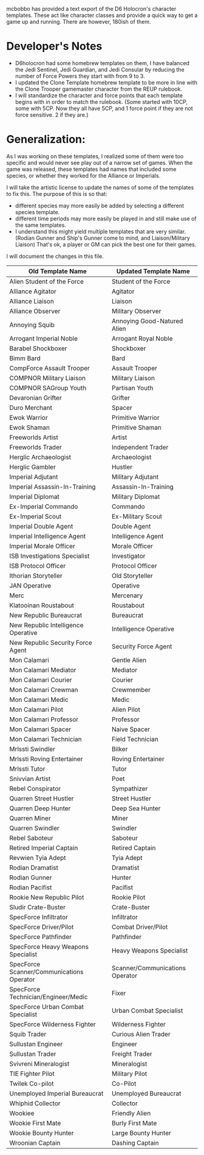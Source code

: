 mcbobbo has provided a text export of the D6 Holocron's character templates. These act like character classes and provide a quick way to get a game up and running. There are however, 180ish of them. 

# **Developer's Notes**
- D6holocron had some homebrew templates on them, I have balanced the Jedi Sentinel, Jedi Guardian, and Jedi Consular by reducing the number of Force Powers they start with from 9 to 3.
- I updated the Clone Template homebrew template to be more in line with the Clone Trooper gamemaster character from the REUP rulebook.
- I will standardize the character and force points that each template begins with in order to match the rulebook. (Some started with 10CP, some with 5CP. Now they all have 5CP, and 1 force point if they are not force sensitive. 2 if they are.)

# **Generalization:** 
As I was working on these templates, I realized some of them were too specific and would never see play out of a narrow set of games.  When the game was released, these templates had names that included some species, or whether they worked for the Alliance or Imperials.

I will take the artistic license to update the names of some of the templates to fix this. The purpose of this is so that:
- different species may more easily be added by selecting a different species template.
- different time periods may more easily be played in and still make use of the same templates.
- I understand this might yield multiple templates that are very similar. (Rodian Gunner and Ship's Gunner come to mind, and Liaison/Military Liaison) That's ok, a player or GM can pick the best one for their games. 

I will document the changes in this file.

| Old Template Name | Updated Template Name | 
| --------------- | --------------- | 
| Alien Student of the Force | Student of the Force | 
| Alliance Agitator | Agitator | 
| Alliance Liaison | Liaison | 
| Alliance Observer | Military Observer |
| Annoying Squib | Annoying Good-Natured Alien |
| Arrogant Imperial Noble | Arrogant Royal Noble |
| Barabel Shockboxer | Shockboxer |
| Bimm Bard | Bard |
| CompForce Assault Trooper | Assault Trooper |
| COMPNOR Military Liaison | Military Liaison |
| COMPNOR SAGroup Youth | Partisan Youth | 
| Devaronian Grifter | Grifter |
| Duro Merchant | Spacer | 
| Ewok Warrior | Primitive Warrior |
| Ewok Shaman | Primitive Shaman |
| Freeworlds Artist | Artist |
| Freeworlds Trader | Independent Trader |
| Herglic Archaeologist | Archaeologist | 
| Herglic Gambler | Hustler |
| Imperial Adjutant | Military Adjutant |
| Imperial Assassin-In-Training | Assassin-In-Training |
| Imperial Diplomat | Military Diplomat |
| Ex-Imperial Commando | Commando |
| Ex-Imperial Scout | Ex-Military Scout |
| Imperial Double Agent | Double Agent |
| Imperial Intelligence Agent | Intelligence Agent |
| Imperial Morale Officer | Morale Officer |
| ISB Investigations Specialist | Investigator |
| ISB Protocol Officer | Protocol Officer |
| Ithorian Storyteller | Old Storyteller |
| JAN Operative | Operative |
| Merc | Mercenary | 
| Klatooinan Roustabout | Roustabout |
| New Republic Bureaucrat | Bureaucrat |
| New Republic Intelligence Operative | Intelligence Operative |
| New Republic Security Force Agent | Security Force Agent |
| Mon Calamari | Gentle Alien |
| Mon Calamari Mediator | Mediator |
| Mon Calamari Courier | Courier |
| Mon Calamari Crewman | Crewmember |
| Mon Calamari Medic | Medic |
| Mon Calamari Pilot | Alien Pilot |
| Mon Calamari Professor | Professor |
| Mon Calamari Spacer | Naive Spacer |
| Mon Calamari Technician | Field Technician |
| Mrlssti Swindler | Bilker |
| Mrlssti Roving Entertainer | Roving Entertainer |
| Mrlssti Tutor | Tutor |
| Snivvian Artist | Poet |
| Rebel Conspirator | Sympathizer |
| Quarren Street Hustler | Street Hustler |
| Quarren Deep Hunter | Deep Sea Hunter |
| Quarren Miner | Miner |
| Quarren Swindler | Swindler |
| Rebel Saboteur | Saboteur |
| Retired Imperial Captain | Retired Captain |
| Revwien Tyia Adept | Tyia Adept |
| Rodian Dramatist | Dramatist |
| Rodian Gunner | Hunter |
| Rodian Pacifist | Pacifist |
| Rookie New Republic Pilot | Rookie Pilot |
| Sludir Crate-Buster | Crate-Buster |
| SpecForce Infiltrator | Infiltrator |
| SpecForce Driver/Pilot | Combat Driver/Pilot |
| SpecForce Pathfinder | Pathfinder |
| SpecForce Heavy Weapons Specialist | Heavy Weapons Specialist |
| SpecForce Scanner/Communications Operator | Scanner/Communications Operator |
| SpecForce Technician/Engineer/Medic | Fixer |
| SpecForce Urban Combat Specialist | Urban Combat Specialist |
| SpecForce Wilderness Fighter | Wilderness Fighter |
| Squib Trader | Curious Alien Trader |
| Sullustan Engineer | Engineer |
| Sullustan Trader | Freight Trader |
| Svivreni Mineralogist | Mineralogist |
| TIE Fighter Pilot | Military Pilot |
| Twilek Co-pilot | Co-Pilot|
| Unemployed Imperial Bureaucrat | Unemployed Bureaucrat |
| Whiphid Collector | Collector |
| Wookiee | Friendly Alien |
| Wookie First Mate | Burly First Mate |
| Wookie Bounty Hunter | Large Bounty Hunter |
| Wroonian Captain | Dashing Captain |
